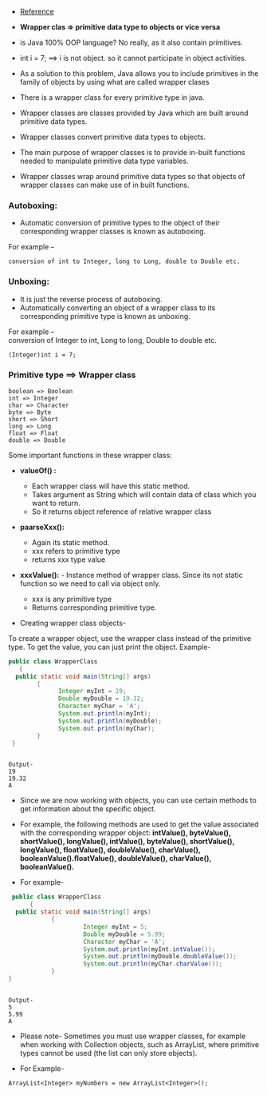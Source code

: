 
- [Reference](https://www.youtube.com/watch?v=Q0NVRQP1Z5g&list=PLX9Zi6XTqOKQ7TdRz0QynGIKuMV9Q2H8E&index=8)

- **Wrapper clas => primitive data type to objects or vice versa**


- is Java 100% OOP language? No really, as it also contain primitives. 

- int i = 7; ==>  i is not object. so it cannot participate in object activities. 

- As a solution to this problem, Java allows you to include primitives in the family of objects by using what are called wrapper clases
- There is a wrapper class for every primitive type in java. 

- Wrapper classes are classes provided by Java which are built around primitive data types.  

- Wrapper classes convert primitive data types to objects.

- The main purpose of wrapper classes is to provide in-built functions needed to manipulate primitive data type variables.  
 
- Wrapper classes wrap around primitive data types so that objects of wrapper classes can make use of in built functions.  

### **Autoboxing:**
- Automatic conversion of primitive types to the object of their corresponding wrapper classes is known as autoboxing. 

For example –
```text
conversion of int to Integer, long to Long, double to Double etc.  
```


### **Unboxing**:  
- It is just the reverse process of autoboxing.  
- Automatically converting an object of a wrapper class to its corresponding primitive type is known as unboxing.  

For example –  
conversion of Integer to int, Long to long, Double to double etc.

```text
(Integer)int i = 7;
```


### **Primitive type ==> Wrapper class**

```text
boolean => Boolean
int => Integer
char => Character
byte => Byte 
short => Short
long => Long 
float => Float 
double => Double

```
Some important functions in these wrapper class: 
 - **valueOf() :** 
   - Each wrapper class will have this static method. 
   - Takes argument as String which will contain data of class  which you want to return. 
   - So it returns object reference of relative wrapper class

 - **paarseXxx():**
   - Again its static method. 
   - xxx refers to primitive type
   - returns xxx type value 
              
 - **xxxValue():**
               - Instance method of wrapper class. Since its not static function so we need to call via object only. 
   - xxx is any primitive type
   - Returns corresponding primitive type. 

 - Creating wrapper class objects-

To create a wrapper object, use the wrapper class instead of the primitive type. To get the value, you can just print the object.
Example-

```java
public class WrapperClass 
   { 
  public static void main(String[] args) 
        { 
              Integer myInt = 19; 
              Double myDouble = 19.32; 
              Character myChar = 'A'; 
              System.out.println(myInt);
              System.out.println(myDouble);
              System.out.println(myChar);
        }
 }
```

```text
 
Output-
19
19.32
A
```

- Since we are now working with objects, you can use certain methods to get information about the specific object.  


- For example, the following methods are used to get the value associated with the corresponding wrapper object: **intValue(), byteValue(), shortValue(), longValue(), intValue(), byteValue(), shortValue(), longValue(), floatValue(), doubleValue(), charValue(), booleanValue().floatValue(), doubleValue(), charValue(), booleanValue().**

- For example-

```java
 public class WrapperClass 
      {
  public static void main(String[] args) 
            {
                     Integer myInt = 5;
                     Double myDouble = 5.99;
                     Character myChar = 'A';
                     System.out.println(myInt.intValue());
                     System.out.println(myDouble.doubleValue());
                     System.out.println(myChar.charValue());
            }
}
```

```text

Output-
5
5.99
A

```


- Please note- Sometimes you must use wrapper classes, for example when working with Collection objects, such as ArrayList, where primitive types cannot be used (the list can only store objects).  

- For Example-  

`ArrayList<Integer> myNumbers = new ArrayList<Integer>();`


